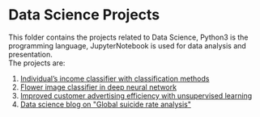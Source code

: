 # Data Science Projects

This folder contains the projects related to Data Science, Python3 is the programming language, JupyterNotebook is used for data analysis and presentation.  
The projects are:
1. [Individual’s income classifier	with classification methods](https://github.com/yueureka/DataScienceProjects/tree/master/FindingDonors)
2. [Flower image classifier in deep neural network ](https://github.com/yueureka/DataScienceProjects/tree/master/ImageClassifier)
3. [Improved customer advertising efficiency with unsupervised learning ](https://github.com/yueureka/DataScienceProjects/tree/master/UnsupervisedLearning)
4. [Data science blog on "Global suicide rate analysis"](https://github.com/yueureka/DataScienceProjects/tree/master/BlogPost)

